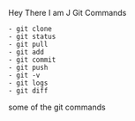 Hey There I am J
Git Commands
```
- git clone
- git status
- git pull
- git add
- git commit
- git push
- git -v
- git logs
- git diff
```
some of the git commands